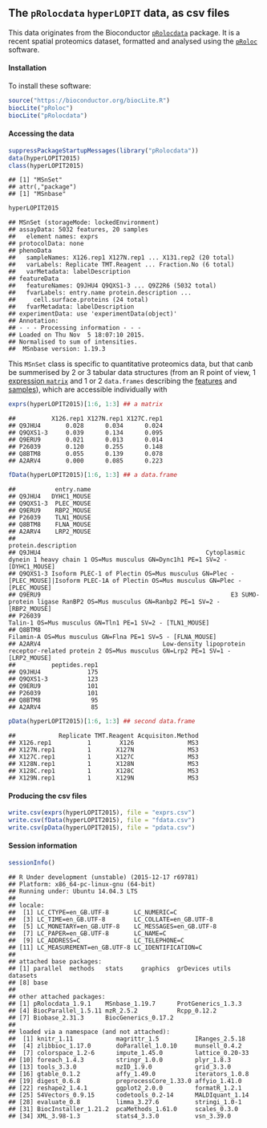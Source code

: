 ## The `pRolocdata` `hyperLOPIT` data, as csv files

This data originates from the Bioconductor
[`pRolocdata`](http://bioconductor.org/packages/release/data/experiment/html/pRolocdata.html)
package. It is a recent spatial proteomics dataset, formatted and
analysed using the
[`pRoloc`](http://bioconductor.org/packages/release/bioc/html/pRoloc.html)
software.

#### Installation

To install these software:

```r
source("https://bioconductor.org/biocLite.R")
biocLite("pRoloc")
biocLite("pRolocdata")
```

#### Accessing the data


```r
suppressPackageStartupMessages(library("pRolocdata"))
data(hyperLOPIT2015)
class(hyperLOPIT2015)
```

```
## [1] "MSnSet"
## attr(,"package")
## [1] "MSnbase"
```

```r
hyperLOPIT2015
```

```
## MSnSet (storageMode: lockedEnvironment)
## assayData: 5032 features, 20 samples 
##   element names: exprs 
## protocolData: none
## phenoData
##   sampleNames: X126.rep1 X127N.rep1 ... X131.rep2 (20 total)
##   varLabels: Replicate TMT.Reagent ... Fraction.No (6 total)
##   varMetadata: labelDescription
## featureData
##   featureNames: Q9JHU4 Q9QXS1-3 ... Q9Z2R6 (5032 total)
##   fvarLabels: entry.name protein.description ...
##     cell.surface.proteins (24 total)
##   fvarMetadata: labelDescription
## experimentData: use 'experimentData(object)'
## Annotation:  
## - - - Processing information - - -
## Loaded on Thu Nov  5 18:07:10 2015. 
## Normalised to sum of intensities. 
##  MSnbase version: 1.19.3
```

This `MSnSet` class is specific to quantitative proteomics data, but
that canb be summerised by 2 or 3 tabular data structures (from an R
point of view, 1 [expression `matrix`](./exprs.csv) and 1 or 2
`data.frames` describing the [features](./fdata.csv) and
[samples](./pdata.csv)), which are accessible individually with


```r
exprs(hyperLOPIT2015)[1:6, 1:3] ## a matrix
```

```
##          X126.rep1 X127N.rep1 X127C.rep1
## Q9JHU4       0.028      0.034      0.024
## Q9QXS1-3     0.039      0.134      0.095
## Q9ERU9       0.021      0.013      0.014
## P26039       0.120      0.255      0.148
## Q8BTM8       0.055      0.139      0.078
## A2ARV4       0.000      0.085      0.223
```


```r
fData(hyperLOPIT2015)[1:6, 1:3] ## a data.frame
```

```
##           entry.name
## Q9JHU4   DYHC1_MOUSE
## Q9QXS1-3  PLEC_MOUSE
## Q9ERU9    RBP2_MOUSE
## P26039    TLN1_MOUSE
## Q8BTM8    FLNA_MOUSE
## A2ARV4    LRP2_MOUSE
##                                                                                                                         protein.description
## Q9JHU4                                              Cytoplasmic dynein 1 heavy chain 1 OS=Mus musculus GN=Dync1h1 PE=1 SV=2 - [DYHC1_MOUSE]
## Q9QXS1-3 Isoform PLEC-1 of Plectin OS=Mus musculus GN=Plec - [PLEC_MOUSE]|Isoform PLEC-1A of Plectin OS=Mus musculus GN=Plec - [PLEC_MOUSE]
## Q9ERU9                                                     E3 SUMO-protein ligase RanBP2 OS=Mus musculus GN=Ranbp2 PE=1 SV=2 - [RBP2_MOUSE]
## P26039                                                                             Talin-1 OS=Mus musculus GN=Tln1 PE=1 SV=2 - [TLN1_MOUSE]
## Q8BTM8                                                                           Filamin-A OS=Mus musculus GN=Flna PE=1 SV=5 - [FLNA_MOUSE]
## A2ARV4                                  Low-density lipoprotein receptor-related protein 2 OS=Mus musculus GN=Lrp2 PE=1 SV=1 - [LRP2_MOUSE]
##          peptides.rep1
## Q9JHU4             175
## Q9QXS1-3           123
## Q9ERU9             101
## P26039             101
## Q8BTM8              95
## A2ARV4              85
```


```r
pData(hyperLOPIT2015)[1:6, 1:3] ## second data.frame
```

```
##            Replicate TMT.Reagent Acquisiton.Method
## X126.rep1          1        X126               MS3
## X127N.rep1         1       X127N               MS3
## X127C.rep1         1       X127C               MS3
## X128N.rep1         1       X128N               MS3
## X128C.rep1         1       X128C               MS3
## X129N.rep1         1       X129N               MS3
```

#### Producing the csv files


```r
write.csv(exprs(hyperLOPIT2015), file = "exprs.csv")
write.csv(fData(hyperLOPIT2015), file = "fdata.csv")
write.csv(pData(hyperLOPIT2015), file = "pdata.csv")
```

#### Session information


```r
sessionInfo()
```

```
## R Under development (unstable) (2015-12-17 r69781)
## Platform: x86_64-pc-linux-gnu (64-bit)
## Running under: Ubuntu 14.04.3 LTS
## 
## locale:
##  [1] LC_CTYPE=en_GB.UTF-8       LC_NUMERIC=C              
##  [3] LC_TIME=en_GB.UTF-8        LC_COLLATE=en_GB.UTF-8    
##  [5] LC_MONETARY=en_GB.UTF-8    LC_MESSAGES=en_GB.UTF-8   
##  [7] LC_PAPER=en_GB.UTF-8       LC_NAME=C                 
##  [9] LC_ADDRESS=C               LC_TELEPHONE=C            
## [11] LC_MEASUREMENT=en_GB.UTF-8 LC_IDENTIFICATION=C       
## 
## attached base packages:
## [1] parallel  methods   stats     graphics  grDevices utils     datasets 
## [8] base     
## 
## other attached packages:
## [1] pRolocdata_1.9.1    MSnbase_1.19.7      ProtGenerics_1.3.3 
## [4] BiocParallel_1.5.11 mzR_2.5.2           Rcpp_0.12.2        
## [7] Biobase_2.31.3      BiocGenerics_0.17.2
## 
## loaded via a namespace (and not attached):
##  [1] knitr_1.11            magrittr_1.5          IRanges_2.5.18       
##  [4] zlibbioc_1.17.0       doParallel_1.0.10     munsell_0.4.2        
##  [7] colorspace_1.2-6      impute_1.45.0         lattice_0.20-33      
## [10] foreach_1.4.3         stringr_1.0.0         plyr_1.8.3           
## [13] tools_3.3.0           mzID_1.9.0            grid_3.3.0           
## [16] gtable_0.1.2          affy_1.49.0           iterators_1.0.8      
## [19] digest_0.6.8          preprocessCore_1.33.0 affyio_1.41.0        
## [22] reshape2_1.4.1        ggplot2_2.0.0         formatR_1.2.1        
## [25] S4Vectors_0.9.15      codetools_0.2-14      MALDIquant_1.14      
## [28] evaluate_0.8          limma_3.27.6          stringi_1.0-1        
## [31] BiocInstaller_1.21.2  pcaMethods_1.61.0     scales_0.3.0         
## [34] XML_3.98-1.3          stats4_3.3.0          vsn_3.39.0
```

